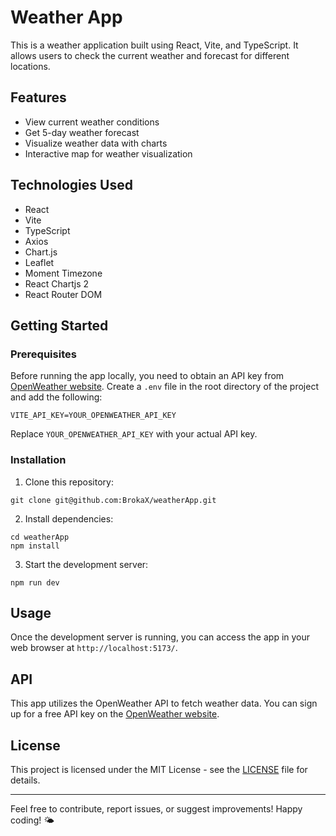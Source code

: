 # Weather App

This is a weather application built using React, Vite, and TypeScript. It allows users to check the current weather and forecast for different locations.

## Features

- View current weather conditions
- Get 5-day weather forecast
- Visualize weather data with charts
- Interactive map for weather visualization

## Technologies Used

- React
- Vite
- TypeScript
- Axios
- Chart.js
- Leaflet
- Moment Timezone
- React Chartjs 2
- React Router DOM

## Getting Started

### Prerequisites

Before running the app locally, you need to obtain an API key from [OpenWeather website](https://openweathermap.org/). Create a `.env` file in the root directory of the project and add the following:

```
VITE_API_KEY=YOUR_OPENWEATHER_API_KEY
```

Replace `YOUR_OPENWEATHER_API_KEY` with your actual API key.

### Installation

1. Clone this repository:

```
git clone git@github.com:BrokaX/weatherApp.git
```

2. Install dependencies:

```
cd weatherApp
npm install
```

3. Start the development server:

```
npm run dev
```

## Usage

Once the development server is running, you can access the app in your web browser at `http://localhost:5173/`.

## API

This app utilizes the OpenWeather API to fetch weather data. You can sign up for a free API key on the [OpenWeather website](https://openweathermap.org/).


## License

This project is licensed under the MIT License - see the [LICENSE](LICENSE) file for details.

---

Feel free to contribute, report issues, or suggest improvements! Happy coding! 🌤️
